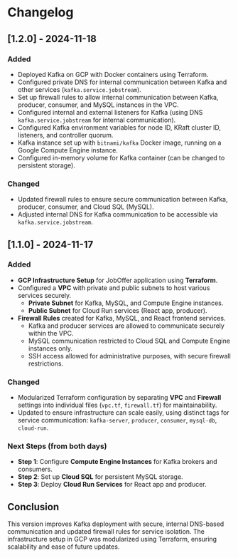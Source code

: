 # Changelog

## [1.2.0] - 2024-11-18
### Added
- Deployed Kafka on GCP with Docker containers using Terraform.
- Configured private DNS for internal communication between Kafka and other services (`kafka.service.jobstream`).
- Set up firewall rules to allow internal communication between Kafka, producer, consumer, and MySQL instances in the VPC.
- Configured internal and external listeners for Kafka (using DNS `kafka.service.jobstream` for internal communication).
- Configured Kafka environment variables for node ID, KRaft cluster ID, listeners, and controller quorum.
- Kafka instance set up with `bitnami/kafka` Docker image, running on a Google Compute Engine instance.
- Configured in-memory volume for Kafka container (can be changed to persistent storage).

### Changed
- Updated firewall rules to ensure secure communication between Kafka, producer, consumer, and Cloud SQL (MySQL).
- Adjusted internal DNS for Kafka communication to be accessible via `kafka.service.jobstream`.

## [1.1.0] - 2024-11-17
### Added
- **GCP Infrastructure Setup** for JobOffer application using **Terraform**.
- Configured a **VPC** with private and public subnets to host various services securely.
  - **Private Subnet** for Kafka, MySQL, and Compute Engine instances.
  - **Public Subnet** for Cloud Run services (React app, producer).
- **Firewall Rules** created for Kafka, MySQL, and React frontend services.
  - Kafka and producer services are allowed to communicate securely within the VPC.
  - MySQL communication restricted to Cloud SQL and Compute Engine instances only.
  - SSH access allowed for administrative purposes, with secure firewall restrictions.
  
### Changed
- Modularized Terraform configuration by separating **VPC** and **Firewall** settings into individual files (`vpc.tf`, `firewall.tf`) for maintainability.
- Updated to ensure infrastructure can scale easily, using distinct tags for service communication: `kafka-server`, `producer`, `consumer`, `mysql-db`, `cloud-run`.
  
### Next Steps (from both days)
- **Step 1**: Configure **Compute Engine Instances** for Kafka brokers and consumers.
- **Step 2**: Set up **Cloud SQL** for persistent MySQL storage.
- **Step 3**: Deploy **Cloud Run Services** for React app and producer.
  
## Conclusion
This version improves Kafka deployment with secure, internal DNS-based communication and updated firewall rules for service isolation. The infrastructure setup in GCP was modularized using Terraform, ensuring scalability and ease of future updates.
